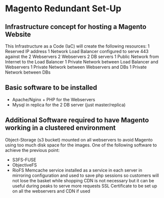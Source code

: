 # Magento Redundant Set-Up

## Infrastructure concept for hosting a Magento Website
This Infrastructure as a Code (IaC) will create the following resources:
1 Reserved IP address
1 Network Load Balancer configured to serve 443 against the 2 Webservers
2 Webservers
2 DB servers
1 Public Network from Internet to the Load Balancer
1 Private Network between Load Balancer and Webservers
1 Private Network between Webservers and DBs
1 Private Network between DBs

## Basic software to be installed
- Apache/Nginx + PHP for the Webservers
- Mysql in replica for the 2 DB server (just master/replica)

## Additional Software required to have Magento working in a clustered environment
Object-Storage (s3 bucket) mounted on all webservers to avoid Magento using too much disk space for the images.
One of the following software to achieve the previous point:
- S3FS-FUSE
- ObjectiveFS
- RioFS
Memcache service installed as a service in each server in mirroring configuration and used to save php sessions so customers will not lose the basket while shopping
CDN is not necessary but it can be useful during peaks to serve more requests
SSL Certificate to be set up on all the webservers and CDN if used
